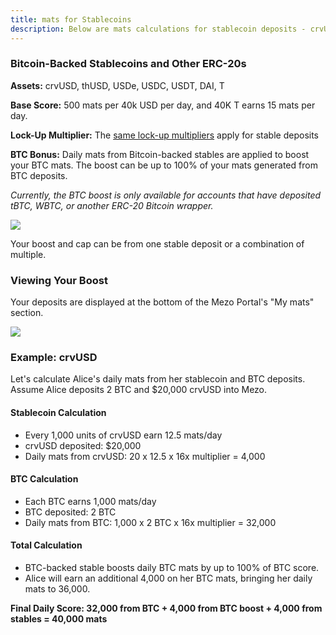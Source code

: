 ```yaml
---
title: mats for Stablecoins
description: Below are mats calculations for stablecoin deposits - crvUSD, thUSD, USDe, USDC, USDT, DAI, and T
---
```


### Bitcoin-Backed Stablecoins and Other ERC-20s

**Assets:** crvUSD, thUSD, USDe, USDC, USDT, DAI, T

**Base Score:** 500 mats per 40k USD per day, and 40K T earns 15 mats per day.

**Lock-Up Multiplier:** The [same lock-up multipliers](/docs/users/concepts/mats/mats-for-btc) apply for stable deposits

**BTC Bonus:** Daily mats from Bitcoin-backed stables are applied to boost your BTC mats. The boost can be up to 100% of your mats generated from BTC deposits.

_Currently, the BTC boost is only available for accounts that have deposited tBTC, WBTC, or another ERC-20 Bitcoin wrapper._

![](/docs/gitbook/BTC%20Backed%20Stables%20info%20%284%29.png)

Your boost and cap can be from one stable deposit or a combination of multiple.&#x20;

### Viewing Your Boost

Your deposits are displayed at the bottom of the Mezo Portal's "My mats" section.

![](/docs/gitbook/Points%20Page%20%281%29.png)

### Example: crvUSD

Let's calculate Alice's daily mats from her stablecoin and BTC deposits. Assume Alice deposits 2 BTC and $20,000 crvUSD into Mezo.

#### Stablecoin Calculation

* Every 1,000 units of crvUSD earn 12.5 mats/day&#x20;
* crvUSD deposited: $20,000
* Daily mats from crvUSD: 20 x 12.5 x 16x multiplier = 4,000

#### BTC Calculation&#x20;

* Each BTC earns 1,000 mats/day&#x20;
* BTC deposited: 2 BTC
* Daily mats from BTC: 1,000 x 2 BTC x 16x multiplier = 32,000

#### Total Calculation&#x20;

* BTC-backed stable boosts daily BTC mats by up to 100% of BTC score.
* Alice will earn an additional 4,000 on her BTC mats, bringing her daily mats to 36,000.

**Final Daily Score: 32,000 from BTC + 4,000 from BTC boost + 4,000 from stables = 40,000 mats**
